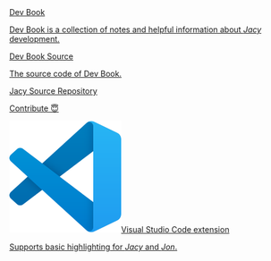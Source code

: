 <div class="books">
    <a class="book-link" href="/Jacy-Dev-Book">
        <span class="title">Dev Book</span>
        <p class="description">
            Dev Book is a collection of notes and helpful information about <em>Jacy</em> development.
        </p>
    </a>
    <a class="book-link" href="https://github.com/jacylang/Jacy-Dev-Book">
        <span class="title">Dev Book Source</span>
        <p class="description">
            The source code of Dev Book.
        </p>
    </a>
    <a class="book-link" href="https://github.com/jacylang/Jacy">
        <span class="title">Jacy Source Repository</span>
        <p class="description">
            Contribute 😇
        </p>
    </a>
    <a class="book-link" href="https://marketplace.visualstudio.com/items?itemName=jacy-lang.jacy-lang">
        <span class="title"><img src="assets/img/vscode.svg"><span>Visual Studio Code extension</span></span>
        <p class="description">
            Supports basic highlighting for <em>Jacy</em> and <em>Jon</em>.
        </p>
    </a>
</div>
